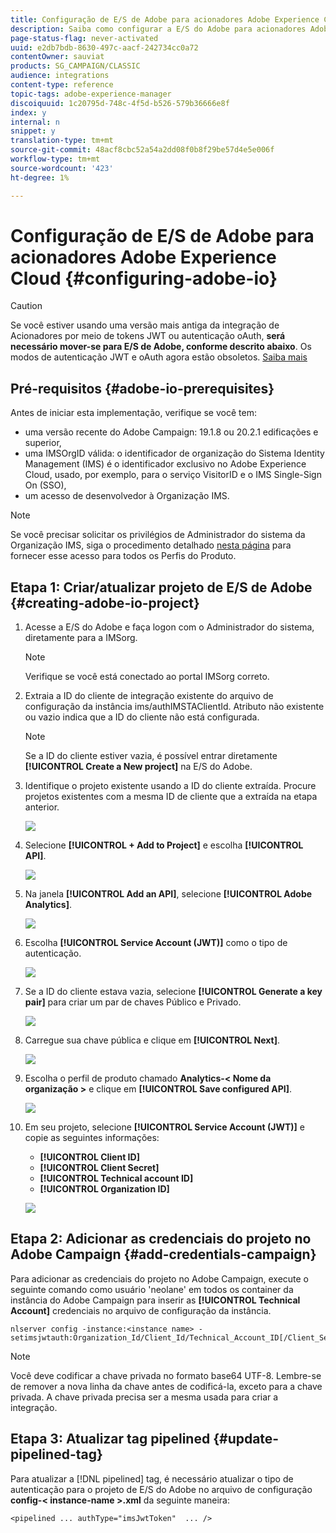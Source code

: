 ```yaml
---
title: Configuração de E/S de Adobe para acionadores Adobe Experience Cloud
description: Saiba como configurar a E/S do Adobe para acionadores Adobe Experience Cloud
page-status-flag: never-activated
uuid: e2db7bdb-8630-497c-aacf-242734cc0a72
contentOwner: sauviat
products: SG_CAMPAIGN/CLASSIC
audience: integrations
content-type: reference
topic-tags: adobe-experience-manager
discoiquuid: 1c20795d-748c-4f5d-b526-579b36666e8f
index: y
internal: n
snippet: y
translation-type: tm+mt
source-git-commit: 48acf8cbc52a54a2dd08f0b8f29be57d4e5e006f
workflow-type: tm+mt
source-wordcount: '423'
ht-degree: 1%

---
```



# Configuração de E/S de Adobe para acionadores Adobe Experience Cloud {#configuring-adobe-io}

>[!CAUTION]
>
>Se você estiver usando uma versão mais antiga da integração de Acionadores por meio de tokens JWT ou autenticação oAuth, **será necessário mover-se para E/S de Adobe, conforme descrito abaixo**. Os modos de autenticação JWT e oAuth agora estão obsoletos. [Saiba mais](https://github.com/AdobeDocs/analytics-1.4-apis)

## Pré-requisitos {#adobe-io-prerequisites}

Antes de iniciar esta implementação, verifique se você tem:

* uma versão recente do Adobe Campaign: 19.1.8 ou 20.2.1 edificações e superior,
* uma IMSOrgID válida: o identificador de organização do Sistema Identity Management (IMS) é o identificador exclusivo no Adobe Experience Cloud, usado, por exemplo, para o serviço VisitorID e o IMS Single-Sign On (SSO),
* um acesso de desenvolvedor à Organização IMS.

>[!NOTE]
>
>Se você precisar solicitar os privilégios de Administrador do sistema da Organização IMS, siga o procedimento detalhado [nesta página](https://helpx.adobe.com/ca/enterprise/admin-guide.html/ca/enterprise/using/manage-developers.ug.html) para fornecer esse acesso para todos os Perfis do Produto.


## Etapa 1: Criar/atualizar projeto de E/S de Adobe {#creating-adobe-io-project}

1. Acesse a E/S do Adobe e faça logon com o Administrador do sistema, diretamente para a IMSorg.

   >[!NOTE]
   >
   > Verifique se você está conectado ao portal IMSorg correto.

1. Extraia a ID do cliente de integração existente do arquivo de configuração da instância ims/authIMSTAClientId. Atributo não existente ou vazio indica que a ID do cliente não está configurada.

   >[!NOTE]
   >
   >Se a ID do cliente estiver vazia, é possível entrar diretamente **[!UICONTROL Create a New project]** na E/S do Adobe.

1. Identifique o projeto existente usando a ID do cliente extraída. Procure projetos existentes com a mesma ID de cliente que a extraída na etapa anterior.

   ![](assets/adobe_io_8.png)

1. Selecione **[!UICONTROL + Add to Project]** e escolha **[!UICONTROL API]**.

   ![](assets/adobe_io_1.png)

1. Na janela **[!UICONTROL Add an API]**, selecione **[!UICONTROL Adobe Analytics]**.

   ![](assets/adobe_io_2.png)

1. Escolha **[!UICONTROL Service Account (JWT)]** como o tipo de autenticação.

   ![](assets/adobe_io_3.png)

1. Se a ID do cliente estava vazia, selecione **[!UICONTROL Generate a key pair]** para criar um par de chaves Público e Privado.

   ![](assets/adobe_io_4.png)

1. Carregue sua chave pública e clique em **[!UICONTROL Next]**.

   ![](assets/adobe_io_5.png)

1. Escolha o perfil de produto chamado **Analytics-&lt; Nome da organização >** e clique em **[!UICONTROL Save configured API]**.

   ![](assets/adobe_io_6.png)

1. Em seu projeto, selecione **[!UICONTROL Service Account (JWT)]** e copie as seguintes informações:
   * **[!UICONTROL Client ID]**
   * **[!UICONTROL Client Secret]**
   * **[!UICONTROL Technical account ID]**
   * **[!UICONTROL Organization ID]**

   ![](assets/adobe_io_7.png)

## Etapa 2: Adicionar as credenciais do projeto no Adobe Campaign {#add-credentials-campaign}

Para adicionar as credenciais do projeto no Adobe Campaign, execute o seguinte comando como usuário &#39;neolane&#39; em todos os container da instância do Adobe Campaign para inserir as **[!UICONTROL Technical Account]** credenciais no arquivo de configuração da instância.

```
nlserver config -instance:<instance name> -setimsjwtauth:Organization_Id/Client_Id/Technical_Account_ID[/Client_Secret[/Base64_encoded_Private_Key]]
```

>[!NOTE]
>
>Você deve codificar a chave privada no formato base64 UTF-8. Lembre-se de remover a nova linha da chave antes de codificá-la, exceto para a chave privada. A chave privada precisa ser a mesma usada para criar a integração.

## Etapa 3: Atualizar tag pipelined {#update-pipelined-tag}

Para atualizar a [!DNL pipelined] tag, é necessário atualizar o tipo de autenticação para o projeto de E/S do Adobe no arquivo de configuração **config-&lt; instance-name >.xml** da seguinte maneira:

```
<pipelined ... authType="imsJwtToken"  ... />
```
